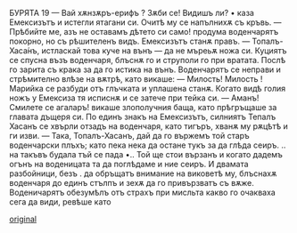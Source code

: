 ﻿БУРЯТА	19
— Вай хѫнзѫръ-ерифъ ? Зѫби се! Видишъ ли? • каза Емексизътъ и истегли ятагани си. Очитѣ му се напълнихѫ съ кръвь.
— Прѣбийте ме, азъ не оставамъ дѣтето си само! продума воденчарятъ покорно, но съ рѣшителенъ видъ.
Емексизътъ станѫ правъ.
— Топалъ-Хаса́нъ, истласкай това куче на вънъ — да не мъреьѫ ножа си.
Куциятъ се спусна възъ воденчаря, блъснѫ го и струполи го при вратата. Послѣ го зарита съ крака за да го истика на вънъ. Воденчарятъ се неправи и стрѣмително влѣзе на вѫтрѣ, като викаше:
— Милость! Милость !
Марийка се разбуди отъ глъчката и уплашена станѫ. Когато видѣ голия ножъ у Емексиза тя исписнѫ и се затече при тейка си.
— Аманъ! Смилете се агаларъ! викаше злополучния баща, като прѣгръщаше за главата дъщеря си.
По единъ знакъ на Емексизътъ, силниятъ Тепалъ Хасанъ се хвърли отзадъ на воденчаря, като тигъръ, хванѫ му рѫцѣтѣ и ги изви.
— Така, Топалъ-Хасанъ, дай да го вържемъ той старъ воденчарски плъхъ; като пека нека да остане тукъ за да глѣда сеиръ. .. на такъвъ будала тъй се пада •.. Той ще стои вързанъ и когато дадемъ огънъ на воденицата та да поглѣдаме и ние сеиръ.
И двамата разбойници, безъ . да обръщатъ внимание на виковетѣ му, блъснахѫ воденчаря до единъ стълпъ и зехѫ да го привързватъ съ вѫже.
Воденичарятъ обезумѣлъ отъ страхъ при мисльта какво го очакваха сега да види, ревѣше като

[original](images/026.jpg)